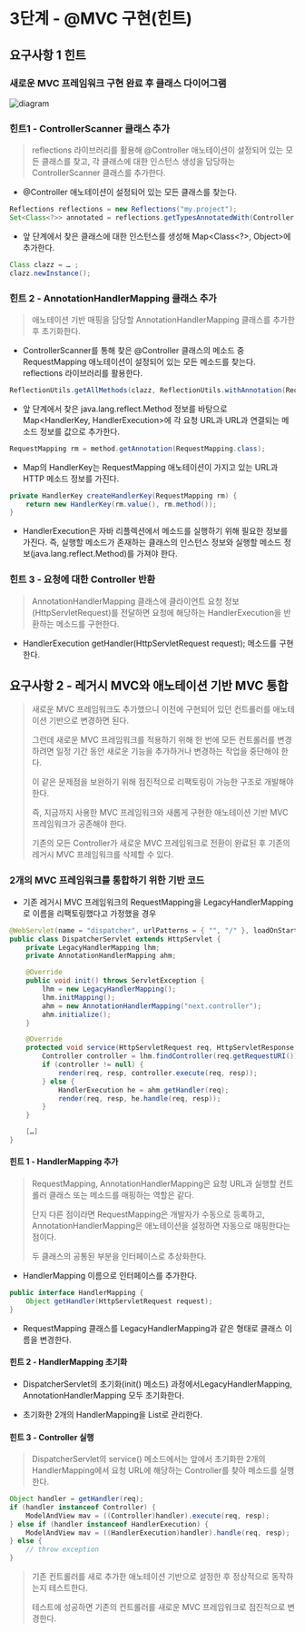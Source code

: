 # 3단계 - @MVC 구현(힌트)

## 요구사항 1 힌트
### 새로운 MVC 프레임워크 구현 완료 후 클래스 다이어그램
![diagram](https://firebasestorage.googleapis.com/v0/b/nextstep-real.appspot.com/o/lesson-attachments%2F-Khyltunr6kVA4H56Rxo%2Fmvc%203rd.png?alt=media&token=bb00a790-7799-42e9-9fce-180f5d193fb6)

### 힌트1 - ControllerScanner 클래스 추가
> reflections 라이브러리를 활용해 @Controller 애노테이션이 설정되어 있는 모든 클래스를 찾고, 각 클래스에 대한 인스턴스 생성을 담당하는 ControllerScanner 클래스를 추가한다.
  
* @Controller 애노테이션이 설정되어 있는 모든 클래스를 찾는다.
```java
Reflections reflections = new Reflections("my.project");
Set<Class<?>> annotated = reflections.getTypesAnnotatedWith(Controller.class);
```

* 앞 단계에서 찾은 클래스에 대한 인스턴스를 생성해 Map<Class<?>, Object>에 추가한다.
```java
Class clazz = … ;
clazz.newInstance();
```

### 힌트 2 - AnnotationHandlerMapping 클래스 추가
> 애노테이션 기반 매핑을 담당할 AnnotationHandlerMapping 클래스를 추가한 후 초기화한다.

* ControllerScanner를 통해 찾은 @Controller 클래스의 메소드 중 RequestMapping 애노테이션이 설정되어 있는 모든 메소드를 찾는다. reflections 라이브러리를 활용한다.
```java
ReflectionUtils.getAllMethods(clazz, ReflectionUtils.withAnnotation(RequestMapping.class));
``` 

* 앞 단계에서 찾은 java.lang.reflect.Method 정보를 바탕으로 Map<HandlerKey, HandlerExecution>에 각 요청 URL과 URL과 연결되는 메소드 정보를 값으로 추가한다.
```java
RequestMapping rm = method.getAnnotation(RequestMapping.class);
```

* Map의 HandlerKey는 RequestMapping 애노테이션이 가지고 있는 URL과 HTTP 메소드 정보를 가진다.
```java
private HandlerKey createHandlerKey(RequestMapping rm) {
    return new HandlerKey(rm.value(), rm.method());
}
```
* HandlerExecution은 자바 리플렉션에서 메소드를 실행하기 위해 필요한 정보를 가진다. 즉, 실행할 메소드가 존재하는 클래스의 인스턴스 정보와 실행할 메소드 정보(java.lang.reflect.Method)를 가져야 한다.

### 힌트 3 - 요청에 대한 Controller 반환
> AnnotationHandlerMapping 클래스에 클라이언트 요청 정보(HttpServletRequest)를 전달하면 요청에 해당하는 HandlerExecution을 반환하는 메소드를 구현한다.

* HandlerExecution getHandler(HttpServletRequest request); 메소드를 구현한다.

## 요구사항 2 - 레거시 MVC와 애노테이션 기반 MVC 통합
> 새로운 MVC 프레임워크도 추가했으니 이전에 구현되어 있던 컨트롤러를 애노테이션 기반으로 변경하면 된다. 
>
> 그런데 새로운 MVC 프레임워크를 적용하기 위해 한 번에 모든 컨트롤러를 변경하려면 일정 기간 동안 새로운 기능을 추가하거나 변경하는 작업을 중단해야 한다. 
>
> 이 같은 문제점을 보완하기 위해 점진적으로 리팩토링이 가능한 구조로 개발해야 한다.
>
> 즉, 지금까지 사용한 MVC 프레임워크와 새롭게 구현한 애노테이션 기반 MVC 프레임워크가 공존해야 한다. 
> 
> 기존의 모든 Controller가 새로운 MVC 프레임워크로 전환이 완료된 후 기존의 레거시 MVC 프레임워크를 삭제할 수 있다.

### 2개의 MVC 프레임워크를 통합하기 위한 기반 코드

* 기존 레거시 MVC 프레임워크의 RequestMapping을 LegacyHandlerMapping로 이름을 리팩토링했다고 가정했을 경우
```java
@WebServlet(name = "dispatcher", urlPatterns = { "", "/" }, loadOnStartup = 1)
public class DispatcherServlet extends HttpServlet {
    private LegacyHandlerMapping lhm;
    private AnnotationHandlerMapping ahm;

    @Override
    public void init() throws ServletException {
        lhm = new LegacyHandlerMapping();
        lhm.initMapping();
        ahm = new AnnotationHandlerMapping("next.controller");
        ahm.initialize();
    }

    @Override
    protected void service(HttpServletRequest req, HttpServletResponse resp) throws ServletException, IOException {
        Controller controller = lhm.findController(req.getRequestURI());
        if (controller != null) {
            render(req, resp, controller.execute(req, resp));
        } else {
            HandlerExecution he = ahm.getHandler(req);
            render(req, resp, he.handle(req, resp));
        }    
    }

    […]
}

```
#### 힌트 1 - HandlerMapping 추가
> RequestMapping, AnnotationHandlerMapping은 요청 URL과 실행할 컨트롤러 클래스 또는 메소드를 매핑하는 역할은 같다. 
> 
> 단지 다른 점이라면 RequestMapping은 개발자가 수동으로 등록하고, AnnotationHandlerMapping은 애노테이션을 설정하면 자동으로 매핑한다는 점이다. 
> 
> 두 클래스의 공통된 부분을 인터페이스로 추상화한다.

* HandlerMapping 이름으로 인터페이스를 추가한다.

```java
public interface HandlerMapping {
    Object getHandler(HttpServletRequest request);
}
```
* RequestMapping 클래스를 LegacyHandlerMapping과 같은 형태로 클래스 이름을 변경한다.

#### 힌트 2 - HandlerMapping 초기화
* DispatcherServlet의 초기화(init() 메소드) 과정에서LegacyHandlerMapping, AnnotationHandlerMapping 모두 초기화한다. 

* 초기화한 2개의 HandlerMapping을 List로 관리한다.

#### 힌트 3 - Controller 실행
> DispatcherServlet의 service() 메소드에서는 앞에서 초기화한 2개의 HandlerMapping에서 요청 URL에 해당하는 Controller를 찾아 메소드를 실행한다.

```java
Object handler = getHandler(req);
if (handler instanceof Controller) {
    ModelAndView mav = ((Controller)handler).execute(req, resp);
} else if (handler instanceof HandlerExecution) {
    ModelAndView mav = ((HandlerExecution)handler).handle(req, resp);
} else {
    // throw exception
}
```

> 기존 컨트롤러를 새로 추가한 애노테이션 기반으로 설정한 후 정상적으로 동작하는지 테스트한다. 
> 
> 테스트에 성공하면 기존의 컨트롤러를 새로운 MVC 프레임워크로 점진적으로 변경한다.